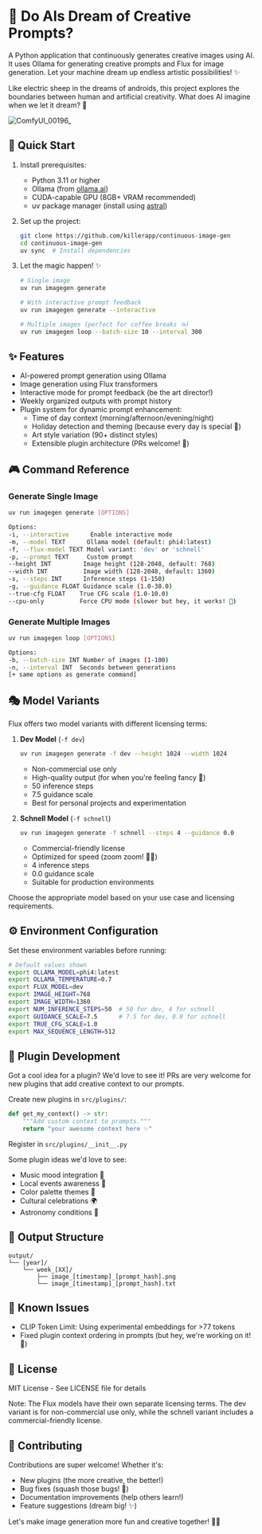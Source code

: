# 🤖 Do AIs Dream of Creative Prompts?

A Python application that continuously generates creative images using AI. It uses Ollama for generating creative prompts and Flux for image generation. Let your machine dream up endless artistic possibilities! ✨

Like electric sheep in the dreams of androids, this project explores the boundaries between human and artificial creativity. What does AI imagine when we let it dream? 🌠

![ComfyUI_00196_](https://github.com/user-attachments/assets/c5534dd2-878f-484f-932b-79df132c9481)

## 🚀 Quick Start

1. Install prerequisites:
   - Python 3.11 or higher
   - Ollama (from [ollama.ai](https://ollama.ai))
   - CUDA-capable GPU (8GB+ VRAM recommended)
   - uv package manager (install using [astral](https://astral.sh/uv/install))

2. Set up the project:
   ```bash
   git clone https://github.com/killerapp/continuous-image-gen
   cd continuous-image-gen
   uv sync  # Install dependencies
   ```

3. Let the magic happen! ✨
   ```bash
   # Single image
   uv run imagegen generate

   # With interactive prompt feedback
   uv run imagegen generate --interactive

   # Multiple images (perfect for coffee breaks ☕)
   uv run imagegen loop --batch-size 10 --interval 300
   ```

## ✨ Features

- AI-powered prompt generation using Ollama
- Image generation using Flux transformers
- Interactive mode for prompt feedback (be the art director!)
- Weekly organized outputs with prompt history
- Plugin system for dynamic prompt enhancement:
  - Time of day context (morning/afternoon/evening/night)
  - Holiday detection and theming (because every day is special 🎉)
  - Art style variation (90+ distinct styles)
  - Extensible plugin architecture (PRs welcome! 🙌)

## 🎮 Command Reference

### Generate Single Image
```bash
uv run imagegen generate [OPTIONS]

Options:
-i, --interactive      Enable interactive mode
-m, --model TEXT      Ollama model (default: phi4:latest)
-f, --flux-model TEXT Model variant: 'dev' or 'schnell'
-p, --prompt TEXT     Custom prompt
--height INT         Image height (128-2048, default: 768)
--width INT          Image width (128-2048, default: 1360)
-s, --steps INT      Inference steps (1-150)
-g, --guidance FLOAT Guidance scale (1.0-30.0)
--true-cfg FLOAT    True CFG scale (1.0-10.0)
--cpu-only          Force CPU mode (slower but hey, it works! 🐌)
```

### Generate Multiple Images
```bash
uv run imagegen loop [OPTIONS]

Options:
-b, --batch-size INT Number of images (1-100)
-n, --interval INT  Seconds between generations
[+ same options as generate command]
```

## 🎭 Model Variants

Flux offers two model variants with different licensing terms:

1. **Dev Model** (`-f dev`)
   ```bash
   uv run imagegen generate -f dev --height 1024 --width 1024
   ```
   - Non-commercial use only
   - High-quality output (for when you're feeling fancy 🎩)
   - 50 inference steps
   - 7.5 guidance scale
   - Best for personal projects and experimentation

2. **Schnell Model** (`-f schnell`)
   ```bash
   uv run imagegen generate -f schnell --steps 4 --guidance 0.0
   ```
   - Commercial-friendly license
   - Optimized for speed (zoom zoom! 🏃‍♂️)
   - 4 inference steps
   - 0.0 guidance scale
   - Suitable for production environments

Choose the appropriate model based on your use case and licensing requirements.

## ⚙️ Environment Configuration

Set these environment variables before running:
```bash
# Default values shown
export OLLAMA_MODEL=phi4:latest
export OLLAMA_TEMPERATURE=0.7
export FLUX_MODEL=dev
export IMAGE_HEIGHT=768
export IMAGE_WIDTH=1360
export NUM_INFERENCE_STEPS=50  # 50 for dev, 4 for schnell
export GUIDANCE_SCALE=7.5      # 7.5 for dev, 0.0 for schnell
export TRUE_CFG_SCALE=1.0
export MAX_SEQUENCE_LENGTH=512
```

## 🔌 Plugin Development

Got a cool idea for a plugin? We'd love to see it! PRs are very welcome for new plugins that add creative context to our prompts. 

Create new plugins in `src/plugins/`:
```python
def get_my_context() -> str:
    """Add custom context to prompts."""
    return "your awesome context here ✨"
```

Register in `src/plugins/__init__.py`

Some plugin ideas we'd love to see:
- Music mood integration 🎵
- Local events awareness 🎪
- Color palette themes 🎨
- Cultural celebrations 🌍
- Astronomy conditions 🌟

## 📁 Output Structure
```
output/
└── [year]/
    └── week_[XX]/
        ├── image_[timestamp]_[prompt_hash].png
        └── image_[timestamp]_[prompt_hash].txt
```

## 🐛 Known Issues

- CLIP Token Limit: Using experimental embeddings for >77 tokens
- Fixed plugin context ordering in prompts (but hey, we're working on it! 🔧)

## 📜 License

MIT License - See LICENSE file for details

Note: The Flux models have their own separate licensing terms. The dev variant is for non-commercial use only, while the schnell variant includes a commercial-friendly license.

## 🤝 Contributing

Contributions are super welcome! Whether it's:
- New plugins (the more creative, the better!)
- Bug fixes (squash those bugs! 🐞)
- Documentation improvements (help others learn!)
- Feature suggestions (dream big! ✨)

Let's make image generation more fun and creative together! 🎨✨

